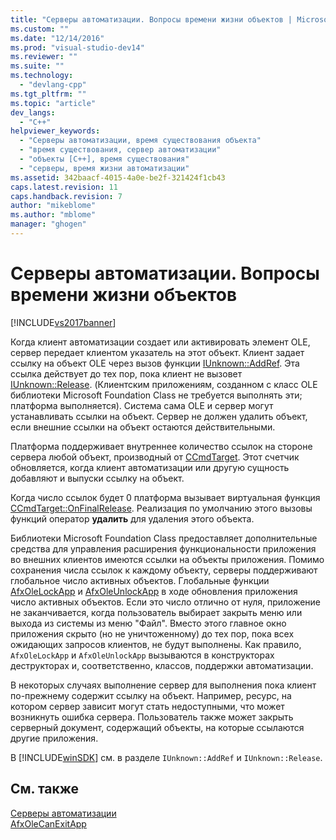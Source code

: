 ```yaml
---
title: "Серверы автоматизации. Вопросы времени жизни объектов | Microsoft Docs"
ms.custom: ""
ms.date: "12/14/2016"
ms.prod: "visual-studio-dev14"
ms.reviewer: ""
ms.suite: ""
ms.technology: 
  - "devlang-cpp"
ms.tgt_pltfrm: ""
ms.topic: "article"
dev_langs: 
  - "C++"
helpviewer_keywords: 
  - "Серверы автоматизации, время существования объекта"
  - "время существования, сервер автоматизации"
  - "объекты [C++], время существования"
  - "серверы, время жизни автоматизации"
ms.assetid: 342baacf-4015-4a0e-be2f-321424f1cb43
caps.latest.revision: 11
caps.handback.revision: 7
author: "mikeblome"
ms.author: "mblome"
manager: "ghogen"
---
```

# Серверы автоматизации. Вопросы времени жизни объектов
[!INCLUDE[vs2017banner](../assembler/inline/includes/vs2017banner.md)]

Когда клиент автоматизации создает или активировать элемент OLE, сервер передает клиентом указатель на этот объект.  Клиент задает ссылку на объект OLE через вызов функции [IUnknown::AddRef](http://msdn.microsoft.com/library/windows/desktop/ms691379).  Эта ссылка действует до тех пор, пока клиент не вызовет [IUnknown::Release](http://msdn.microsoft.com/library/windows/desktop/ms682317). \(Клиентским приложениям, созданном с класс OLE библиотеки Microsoft Foundation Class не требуется выполнять эти; платформа выполняется\). Система сама OLE и сервер могут устанавливать ссылки на объект.  Сервер не должен удалить объект, если внешние ссылки на объект остаются действительными.  
  
 Платформа поддерживает внутреннее количество ссылок на стороне сервера любой объект, производный от [CCmdTarget](../Topic/CCmdTarget%20Class.md).  Этот счетчик обновляется, когда клиент автоматизации или другую сущность добавляют и выпуски ссылку на объект.  
  
 Когда число ссылок будет 0 платформа вызывает виртуальная функция [CCmdTarget::OnFinalRelease](../Topic/CCmdTarget::OnFinalRelease.md).  Реализация по умолчанию этого вызовы функций оператор **удалить** для удаления этого объекта.  
  
 Библиотеки Microsoft Foundation Class предоставляет дополнительные средства для управления расширения функциональности приложения во внешних клиентов имеются ссылки на объекты приложения.  Помимо сохранения числа ссылок к каждому объекту, серверы поддерживают глобальное число активных объектов.  Глобальные функции [AfxOleLockApp](../Topic/AfxOleLockApp.md) и [AfxOleUnlockApp](../Topic/AfxOleUnlockApp.md) в ходе обновления приложения число активных объектов.  Если это число отлично от нуля, приложение не заканчивается, когда пользователь выбирает закрыть меню или выхода из системы из меню "Файл".  Вместо этого главное окно приложения скрыто \(но не уничтоженному\) до тех пор, пока всех ожидающих запросов клиентов, не будут выполнены.  Как правило, `AfxOleLockApp` и `AfxOleUnlockApp` вызываются в конструкторах деструкторах и, соответственно, классов, поддержки автоматизации.  
  
 В некоторых случаях выполнение сервер для выполнения пока клиент по\-прежнему содержит ссылку на объект.  Например, ресурс, на котором сервер зависит могут стать недоступными, что может возникнуть ошибка сервера.  Пользователь также может закрыть серверный документ, содержащий объекты, на которые ссылаются другие приложения.  
  
 В [!INCLUDE[winSDK](../atl/includes/winsdk_md.md)] см. в разделе `IUnknown::AddRef` и `IUnknown::Release`.  
  
## См. также  
 [Серверы автоматизации](../mfc/automation-servers.md)   
 [AfxOleCanExitApp](../Topic/AfxOleCanExitApp.md)